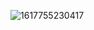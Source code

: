 ![1617755230417](https://user-images.githubusercontent.com/29324338/126084298-e1f09662-3686-4cf7-92ac-3b29cd0e3f88.jpg)


<!--
**mnpawan/mnpawan** is a ✨ _special_ ✨ repository because its `README.md` (this file) appears on your GitHub profile.

Here are some ideas to get you started:

- 🔭 I’m currently working at Thomson Reuters as Lead QA DevOps Engineer.
- 🌱 I’m currently learning  AWS, Docker, Kubernetes, OpenShift, RHEL and Ansible
- 👯 I’m looking to collaborate on learning something new.
- 🤔 I’m looking for help with Playwright Automation Tool.
- 💬 Ask me about anything.
- 📫 How to reach: https://abcd.guru
- 😄 Pronouns: He/Him
- ⚡ Fun fact: I have more than 30 certifications to date.

